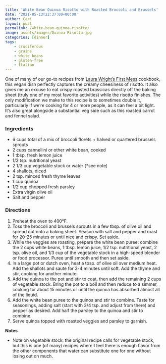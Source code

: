 ```yaml
---
title: 'White Bean Quinoa Risotto with Roasted Broccoli and Brussels'
date: '2021-05-13T22:37:00+00:00'
author: Cari
layout: post
permalink: /white-bean-quinoa-risotto/
image: assets/images/Quinoa Risotto.jpg
categories: [dinner]
tags:
    - cruciferous
    - grains
    - white beans
    - gluten-free
    - Italian
---
```


One of many of our go-to recipes from [Laura Wright’s First Mess](https://thefirstmess.com/the-first-mess-cookbook/) cookbook, this vegan dish perfectly captures the creamy cheesiness of risotto. It also gives me an excuse to eat crispy roasted brassicas directly off the baking sheet (truly one of my most favorite activities) while the risotto finishes. The only modification we make to this recipe is to sometimes double it, particularly if we’re cooking for 4 or more people, as it can feel a bit light. It’s also great alongside a substantial veg side such as this roasted carrot and fennel salad.

### Ingredients

- 6 cups total of a mix of broccoli florets + halved or quartered brussels sprouts
- 2 cups cannellini or other white bean, cooked
- 1 tbsp. fresh lemon juice
- 1/2 tsp. nutritional yeast
- 2 1/3 cup vegetable stock or water (\*see note)
- 4 shallots, diced
- 2 tsp. minced fresh thyme leaves
- 1 cup quinoa
- 1/2 cup chopped fresh parsley
- Extra virgin olive oil
- Salt and pepper

### Directions

1. Preheat the oven to 400°F.
2. Toss the broccoli and brussels sprouts in a few tbsp. of olive oil and spread out onto a baking sheet. Season with salt and pepper and roast for 20-25 minutes or until nice and crispy. Set aside.
3. While the veggies are roasting, prepare the white bean puree: combine the 2 cups white beans, 1 tbsp. lemon juice, 1/2 tsp. nutritional yeast, 2 tsp. olive oil, and 1/3 cup of the vegetable stock in a high-speed blender or food processor. Puree until smooth and then set aside.
4. In a large pot or dutch oven, heat a tbsp. of olive oil over medium heat. Add the shallots and saute for 3-4 minutes until soft. Add the thyme and stir, cooking for another minute.
5. Add the quinoa to the pot and stir to coat, then add the remaining 2 cups of vegetable stock. Bring the pot to a boil and then reduce to a simmer, cooking for about 15 minutes or until the quinoa has absorbed almost all of the liquid.
6. Add the white bean puree to the quinoa and stir to combine. Taste for seasonings, adding salt (start with 3/4 tsp. and adjust from there) and pepper as desired. Add half the parsley to the quinoa and stir to combine.
7. Serve quinoa topped with roasted veggies and parsley to garnish.

**Notes**

- Note on vegetable stock: the original recipe calls for vegetable stock, but this is one (of many) recipes where I feel there is enough flavor from the other components that water can substitute one for one without losing out on much.